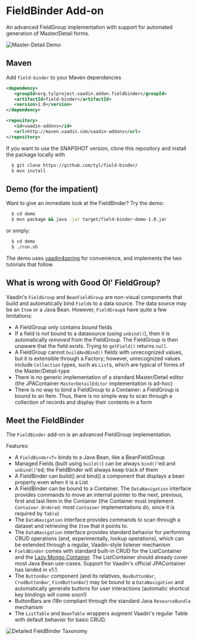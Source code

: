 # FieldBinder Add-on

An advanced FieldGroup implementation with support for automated generation of Master/Detail forms.

![Master-Detail Demo](http://i.imgur.com/TZdfj5P.png)

## Maven


Add `field-binder` to your Maven dependencies

```xml
<dependency>
   <groupId>org.tylproject.vaadin.addon.fieldbinder</groupId>
   <artifactId>field-binder</artifactId>
   <version>1.0</version>
</dependency>

<repository>
   <id>vaadin-addons</id>
   <url>http://maven.vaadin.com/vaadin-addons</url>
</repository>
```

If you want to use the SNAPSHOT version, clone this repository and install the package locally with

```sh
  $ git clone https://github.com/tyl/field-binder/
  $ mvn install 
```


## Demo (for the impatient)

Want to give an immediate look at the FieldBinder? Try the demo:

```sh
  $ cd demo
  $ mvn package && java -jar target/field-binder-demo-1.0.jar  
```

or simply:

```sh
  $ cd demo
  $ ./run.sh
```

The demo uses [vaadin4spring](https://github.com/peholmst/vaadin4spring) for convenience, and implements the two tutorials that follow.

## What is wrong with Good Ol' FieldGroup?

Vaadin's `FieldGroup` and `BeanFieldGroup` are non-visual components that build and automatically bind `Field`s to a data source. The data source may be an `Item` or a Java Bean. However, `FieldGroup`s have quite a few limitations:

* A FieldGroup only contains *bound* fields
* If a field is not bound to a datasource (using `unbind()`), then it is automatically *removed* from the FieldGroup. The FieldGroup is then unaware that the field exists. Trying to `getField()` returns `null`.
* A FieldGroup cannot `buildAndBind()` fields with unrecognized values, but it is extensible through a Factory; however, unrecognized values include `Collection` types, such as `List`s, which are typical of forms of the Master/Detail-type  
* There is no generic implementation of a standard Master/Detail editor (the JPAContainer `MasterDetailEditor` implementation is ad-hoc)
* There is no way to bind a FieldGroup to a Container: a FieldGroup is bound to an Item. Thus, there is no simple way to scan through a collection of records and display their contents in a form

## Meet the FieldBinder

The `FieldBinder` add-on is an advanced FieldGroup implementation. 

Features:

* A `FieldBinder<T>` binds to a Java Bean, like a BeanFieldGroup
* Managed Fields (built using `build()`) can be always `bind()`'ed and `unbind()`'ed; the FieldBinder will always keep track of them
* A FieldBinder can build() and bind() a component that displays a bean property even when it is a List<T>
* A FieldBinder can be bound to a Container. The `DataNavigation` interface provides commands to move an internal pointer to the next, previous, first and last Item in the Container (the Container must implement `Container.Ordered`: most `Container` implementations do, since it is required by `Table`)
* The `DataNavigation` interface provides commands to scan through a dataset and retrieving the `Item` that it points to.
* The `DataNavigation` interface provides standard behavior for performing CRUD operations (and, experimentally, lookup operations), which can be extended through a regular, Vaadin-style listener mechanism
* `FieldBinder` comes with standard built-in CRUD for the ListContainer and the [Lazy Mongo Container](https://github.com/tyl/mongodbcontainer-addon). The ListContainer should already cover most Java Bean use-cases. Support for Vaadin's official JPAContainer has landed in v1.1.  
* The `ButtonBar` component (and its relatives, `NavButtonBar`, `CrudButtonBar`, `FindButtonBar`) may be bound  to a `DataNavigation` and automatically generate buttons for user interactions (automatic shortcut key bindings will come soon!)
* ButtonBars are i18n compliant through the standard Java `ResourceBundle` mechanism 
* The `ListTable` and `BeanTable` wrappers augment Vaadin's regular Table with default behavior for basic CRUD.

![Detailed FieldBinder Taxonomy](http://i.imgur.com/RiFRfxJ.png)

